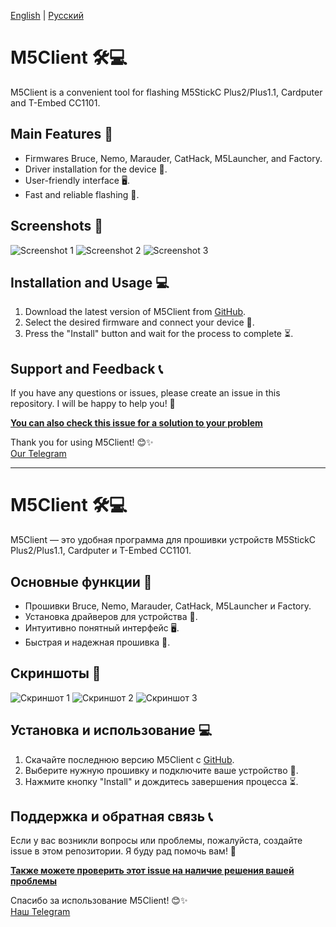 [English](#english) | [Русский](#russian)

<a name="english"></a>
# M5Client 🛠💻
M5Client is a convenient tool for flashing M5StickC Plus2/Plus1.1, Cardputer and T-Embed CC1101.

## Main Features 🌟
- Firmwares Bruce, Nemo, Marauder, CatHack, M5Launcher, and Factory.
- Driver installation for the device 🔧.
- User-friendly interface 🖥.
- Fast and reliable flashing 🚀.

## Screenshots 📸
![Screenshot 1](https://github.com/user-attachments/assets/752ea82d-0780-458e-8236-1b0d7f2bb5b5)
![Screenshot 2](https://github.com/user-attachments/assets/8fc27a3e-8af0-4b21-9336-9ff2f37c69d8)
![Screenshot 3](https://github.com/user-attachments/assets/666fe6d9-1d18-4644-9a2e-cb872a3972a0)

## Installation and Usage 💻
1. Download the latest version of M5Client from [GitHub](https://github.com/Teapot321/M5Client/releases).
2. Select the desired firmware and connect your device 🔗.
3. Press the "Install" button and wait for the process to complete ⏳.

## Support and Feedback 📞
If you have any questions or issues, please create an issue in this repository. I will be happy to help you! 🤝

**[You can also check this issue for a solution to your problem](https://github.com/Teapot174/M5Client/issues/2)**

Thank you for using M5Client! 😊✨  
[Our Telegram](https://t.me/+QFjtYcgb7J9jYTJi)

---

<a name="russian"></a>
# M5Client 🛠💻
M5Client — это удобная программа для прошивки устройств M5StickC Plus2/Plus1.1, Cardputer и T-Embed CC1101.

## Основные функции 🌟
- Прошивки Bruce, Nemo, Marauder, CatHack, M5Launcher и Factory.
- Установка драйверов для устройства 🔧.
- Интуитивно понятный интерфейс 🖥.
- Быстрая и надежная прошивка 🚀.

## Скриншоты 📸
![Скриншот 1](https://github.com/user-attachments/assets/752ea82d-0780-458e-8236-1b0d7f2bb5b5)
![Скриншот 2](https://github.com/user-attachments/assets/8fc27a3e-8af0-4b21-9336-9ff2f37c69d8)
![Скриншот 3](https://github.com/user-attachments/assets/666fe6d9-1d18-4644-9a2e-cb872a3972a0)

## Установка и использование 💻
1. Скачайте последнюю версию M5Client с [GitHub](https://github.com/Teapot321/M5Client/releases).
2. Выберите нужную прошивку и подключите ваше устройство 🔗.
3. Нажмите кнопку "Install" и дождитесь завершения процесса ⏳.

## Поддержка и обратная связь 📞
Если у вас возникли вопросы или проблемы, пожалуйста, создайте issue в этом репозитории. Я буду рад помочь вам! 🤝

**[Также можете проверить этот issue на наличие решения вашей проблемы](https://github.com/Teapot174/M5Client/issues/2)**

Спасибо за использование M5Client! 😊✨  
[Наш Telegram](https://t.me/+QFjtYcgb7J9jYTJi)
